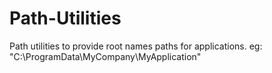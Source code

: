 # Path-Utilities
Path utilities to provide root names paths for applications. eg: "C:\ProgramData\MyCompany\MyApplication"
